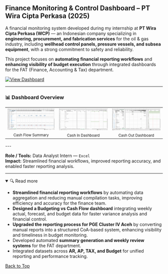 ## Finance Monitoring & Control Dashboard – PT Wira Cipta Perkasa (2025)

A financial monitoring system developed during my internship at **PT Wira Cipta Perkasa (WCP)** — an Indonesian company specializing in **engineering, procurement, and fabrication services** for the oil & gas industry, including **wellhead control panels, pressure vessels, and subsea equipment**, with a strong commitment to safety and reliability.

This project focuses on **automating financial reporting workflows** and **enhancing visibility of budget execution** through integrated dashboards for the FAT (Finance, Accounting & Tax) department.

[![View Dashboard](https://img.shields.io/badge/View-Dashboard-blue)](https://github.com/rizalarb/Finance-Monitoring-Control-Dashboard/blob/master/CF%20Form_PGE%20ACEH%20PHASE%202%20V2.xlsx)

---
### 📊 Dashboard Overview

<table>
<tr>
<td align="center"><img src="https://raw.githubusercontent.com/rizalarb/Finance-Monitoring-Control-Dashboard/master/CF_SUMMARY.png" width="260"/><br><sub>Cash Flow Summary</sub></td>
<td align="center"><img src="https://raw.githubusercontent.com/rizalarb/Finance-Monitoring-Control-Dashboard/master/CASH%20IN.png" width="260"/><br><sub>Cash In Dashboard</sub></td>
<td align="center"><img src="https://raw.githubusercontent.com/rizalarb/Finance-Monitoring-Control-Dashboard/master/CASH-OUT.png" width="260"/><br><sub>Cash Out Dashboard</sub></td>
</tr>
</table>
---

**Role / Tools:** Data Analyst Intern — `Excel`  
**Impact:** Streamlined financial workflows, improved reporting accuracy, and enabled faster reporting analysis.

---

<details open>
<summary>🔍 Read more</summary>

- **Streamlined financial reporting workflows** by automating data aggregation and reducing manual compilation tasks, improving efficiency and accuracy for the finance team.  
- **Designed a Budgeting vs Cash Flow dashboard** integrating weekly actual, forecast, and budget data for faster variance analysis and financial control.  
- **Upgraded the reporting process for PGE Cluster IV Aceh** by converting manual reports into a structured CoA-based system, enhancing visibility and timeliness in budget monitoring.  
- Developed automated **summary generation and weekly review systems** for the FAT department.  
- Integrated datasets across **AR, AP, TAX, and Budget** for unified reporting and performance tracking.

</details>

[Back to Top](#finance-monitoring--control-dashboard--pt-wira-cipta-perkasa-2025)
